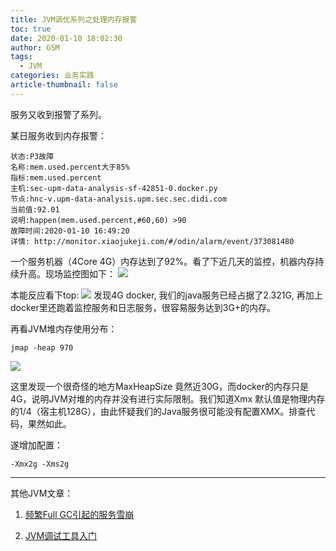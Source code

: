 ```yaml
---
title: JVM调优系列之处理内存报警
toc: true
date: 2020-01-10 18:02:30
author: GSM
tags:
  - JVM
categories: 业务实践
article-thumbnail: false
---
```

服务又收到报警了系列。
<!--more-->
某日服务收到内存报警： 
```
状态:P3故障
名称:mem.used.percent大于85%
指标:mem.used.percent
主机:sec-upm-data-analysis-sf-42851-0.docker.py
节点:hnc-v.upm-data-analysis.upm.sec.sec.didi.com
当前值:92.01
说明:happen(mem.used.percent,#60,60) >90
故障时间:2020-01-10 16:49:20
详情: http://monitor.xiaojukeji.com/#/odin/alarm/event/373081480
```

一个服务机器（4Core 4G）内存达到了92%。看了下近几天的监控，机器内存持续升高。现场监控图如下：
![](monitor.jpg)

本能反应看下top:
![](top.png)
发现4G docker, 我们的java服务已经占据了2.321G, 再加上docker里还跑着监控服务和日志服务，很容易服务达到3G+的内存。

再看JVM堆内存使用分布：
```
jmap -heap 970
```
![](jmap.png)

这里发现一个很奇怪的地方MaxHeapSize 竟然近30G，而docker的内存只是4G，说明JVM对堆的内存并没有进行实际限制。我们知道Xmx 默认值是物理内存的1/4（宿主机128G），由此怀疑我们的Java服务很可能没有配置XMX。排查代码，果然如此。

遂增加配置：
```
-Xmx2g -Xms2g
```


---
其他JVM文章：
1. [频繁Full GC引起的服务雪崩](https://gsmtoday.github.io/2018/10/15/%E6%8E%A5%E5%8F%A3%E8%B6%85%E6%97%B6%E5%BC%95%E8%B5%B7%E7%B3%BB%E7%BB%9F%E9%9B%AA%E5%B4%A9%E5%8E%9F%E5%9B%A0%E5%8F%8D%E6%80%9D/)

2. [JVM调试工具入门](https://gsmtoday.github.io/2016/10/17/jvm-debug/)



























